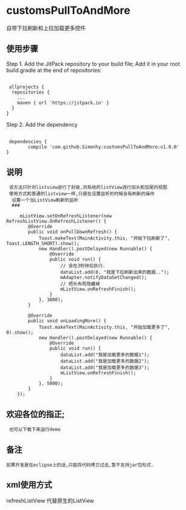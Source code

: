 # customsPullToAndMore
自带下拉刷新和上拉加载更多控件
## 使用步骤
  Step 1. Add the JitPack repository to your build file;
  Add it in your root build.gradle at the end of repositories:
  
  ##
  
     allprojects {
      repositories {
        ...
        maven { url 'https://jitpack.io' }
      }
    }
  Step 2. Add the dependency
  
  ##
  
     dependencies {
            compile 'com.github.Simonhy:customsPullToAndMore:v1.0.0'
    }
  
  ## 说明
     该方法只针对listview进行了封装,对系统的listView进行加头和加尾的视图
     使用方式和普通的listview一样,只是在设置监听的时候会有刷新的操作
      设置一个当ListView刷新的监听
      ###
      
         mListView.setOnRefreshListener(new RefreshListView.OnRefreshListener() {
            @Override
            public void onPullDownRefresh() {
                Toast.makeText(MainActivity.this, "开始下拉刷新了", Toast.LENGTH_SHORT).show();
                new Handler().postDelayed(new Runnable() {
                    @Override
                    public void run() {
                        // 会在3秒钟后执行.
                        dataList.add(0, "我是下拉刷新出来的数据..");
                        mAdapter.notifyDataSetChanged();
                        // 把头布局隐藏掉
                        mListView.onRefreshFinish();
                    }
                }, 3000);
            }

            @Override
            public void onLoadingMore() {
                Toast.makeText(MainActivity.this, "开始加载更多了", 0).show();
                new Handler().postDelayed(new Runnable() {
                    @Override
                    public void run() {
                        dataList.add("我是加载更多的数据1");
                        dataList.add("我是加载更多的数据2");
                        dataList.add("我是加载更多的数据3");
                        mListView.onRefreshFinish();
                    }
                }, 5000);
            }
        });
  ##  欢迎各位的指正; 
     也可以下载下来运行demo
  ##  备注
    如果开发是在eclipse上的话,只能将代码拷贝过去,暂不支持jar包形式.
  ## xml使用方式
   refreshListView 代替原生的ListView
